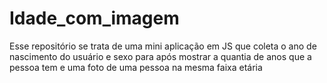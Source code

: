 # Idade_com_imagem

Esse repositório se trata de uma mini aplicação em JS que coleta o ano de nascimento do usuário e sexo para após mostrar a quantia de anos que a pessoa tem e uma foto de uma pessoa na mesma faixa etária 

